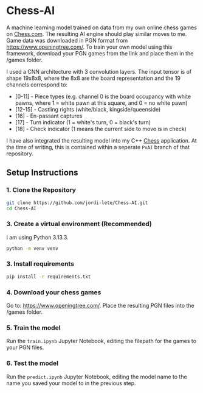 # Chess-AI

A machine learning model trained on data from my own online chess games on [Chess.com](https://www.chess.com/home). The resulting AI engine should play similar moves to me.
Game data was downloaded in PGN format from https://www.openingtree.com/. To train your own model using this framework, download your PGN games from the link and place them in the /games folder.

I used a CNN architecture with 3 convolution layers. The input tensor is of shape 19x8x8, where the 8x8 are the board representation and the 19 channels correspond to:

- [0-11] - Piece types (e.g. channel 0 is the board occupancy with white pawns, where 1 = white pawn at this square, and 0 = no white pawn)
- [12-15] - Castling rights (white/black, kingside/queenside)
- [16] - En-passant captures
- [17] - Turn indicator (1 = white's turn, 0 = black's turn)
- [18] - Check indicator (1 means the current side to move is in check)

I have also integrated the resulting model into my C++ [Chess](https://github.com/jordi-lete/Chess) application. At the time of writing, this is contained within a seperate `PvAI` branch of that repository.

## Setup Instructions

### 1. Clone the Repository

```bash
git clone https://github.com/jordi-lete/Chess-AI.git
cd Chess-AI
```

### 3. Create a virtual environment (Recommended)

I am using Python 3.13.3.

```bash
python -m venv venv
```

### 3. Install requirements

```bash
pip install -r requirements.txt
```

### 4. Download your chess games

Go to: https://www.openingtree.com/. Place the resulting PGN files into the /games folder.

### 5. Train the model

Run the `train.ipynb` Jupyter Notebook, editing the filepath for the games to your PGN files.

### 6. Test the model

Run the `predict.ipynb` Jupyter Notebook, editing the model name to the name you saved your model to in the previous step.

